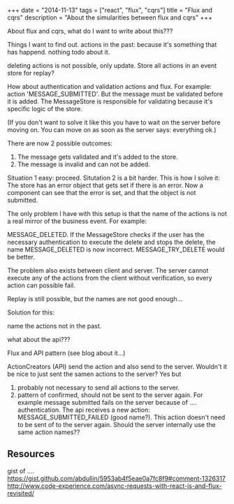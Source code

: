 +++
date = "2014-11-13"
tags = ["react", "flux", "cqrs"]
title = "Flux and cqrs"
description = "About the simularities between flux and cqrs"
+++

About flux and cqrs, what do I want to write about this???

Things I want to find out.
actions in the past: because it's something that has happend. nothing todo about it.

deleting actions is not possible, only update.
Store all actions in an event store for replay?

How about authentication and validation actions and flux.
For example: action 'MESSAGE_SUBMITTED'. But the message must be validated before
it is added. The MessageStore is responsible for validating because it's specific logic
of the store.

(If you don't want to solve it like this you have to wait on the server before moving on.
You can move on as soon as the server says: everything ok.)

There are now 2 possible outcomes:

1. The message gets validated and it's added to the store.
2. The message is invalid and can not be added.

Situation 1 easy: proceed. Situtation 2 is a bit harder. This is how I solve it:
The store has an error object that gets set if there is an error. Now a component
can see that the error is set, and that the object is not submitted.

The only problem I have with this setup is that the name of the actions is not a
real mirror of the business event. For example:

MESSAGE_DELETED. If the MessageStore checks if the user has the necessary authentication
to execute the delete and stops the delete, the name MESSAGE_DELETED is now
incorrect. MESSAGE_TRY_DELETE would be better.

The problem also exists between client and server. The server cannot execute
any of the actions from the client without verification, so every action
can possible fail.

Replay is still possible, but the names are not good enough...

Solution for this:

name the actions not in the past.

what about the api???

Flux and API pattern (see blog about it...)

ActionCreators (API) send the action and also send to the server.
Wouldn't it be nice to just sent the samen actions to the server? Yes but
1. probably not necessary to send all actions to the server.
2. pattern of confirmed, should not be sent to the server again. For example
message submitted fails on the server because of .... authentication. The api
receives a new action: MESSAGE_SUBMITTED_FAILED (good name?). This action
doesn't need to be sent of to the server again.
Should the server internally use the same action names??

## Resources

gist of ....
https://gist.github.com/abdullin/5953ab4f5eae0a7fc8f9#comment-1326317
http://www.code-experience.com/async-requests-with-react-js-and-flux-revisited/
